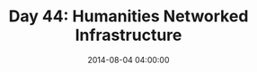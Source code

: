 ---
permalink: /jekyll/update/2014/08/04/day44
redirect_to: http://arounddh.elotroalex.com/jekyll/update/2014/08/04/day44
layout: base_redirect
title:  "Day 44: Humanities Networked Infrastructure"
date:   2014-08-04 04:00:00
categories: jekyll update
---